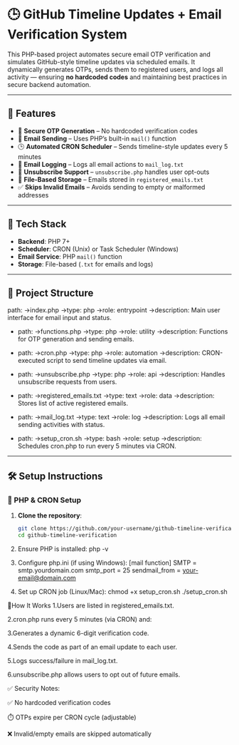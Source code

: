 # 🕒 GitHub Timeline Updates + Email Verification System

This PHP-based project automates secure email OTP verification and simulates GitHub-style timeline updates via scheduled emails. It dynamically generates OTPs, sends them to registered users, and logs all activity — ensuring **no hardcoded codes** and maintaining best practices in secure backend automation.

---

## 🚀 Features

- 🔐 **Secure OTP Generation** – No hardcoded verification codes
- 📩 **Email Sending** – Uses PHP’s built-in `mail()` function
- 🕒 **Automated CRON Scheduler** – Sends timeline-style updates every 5 minutes
- 🧾 **Email Logging** – Logs all email actions to `mail_log.txt`
- 📜 **Unsubscribe Support** – `unsubscribe.php` handles user opt-outs
- 📁 **File-Based Storage** – Emails stored in `registered_emails.txt`
- ✅ **Skips Invalid Emails** – Avoids sending to empty or malformed addresses

---

## 🧰 Tech Stack

- **Backend**: PHP 7+
- **Scheduler**: CRON (Unix) or Task Scheduler (Windows)
- **Email Service**: PHP `mail()` function
- **Storage**: File-based (`.txt` for emails and logs)

---

## 📁 Project Structure

path: ->index.php
      ->type: php
      ->role: entrypoint
      ->description: Main user interface for email input and status.

  - path: ->functions.php
          ->type: php
          ->role: utility
          ->description: Functions for OTP generation and sending emails.

  - path: ->cron.php
          ->type: php
          ->role: automation
          ->description: CRON-executed script to send timeline updates via email.

  - path: ->unsubscribe.php
          ->type: php
          ->role: api
          ->description: Handles unsubscribe requests from users.

  - path: ->registered_emails.txt
          ->type: text
          ->role: data
          ->description: Stores list of active registered emails.

  - path: ->mail_log.txt
          ->type: text
          ->role: log
          ->description: Logs all email sending activities with status.

  - path: ->setup_cron.sh
          ->type: bash
          ->role: setup
          ->description: Schedules cron.php to run every 5 minutes via CRON.


---

## 🛠️ Setup Instructions

### 🔧 PHP & CRON Setup

1. **Clone the repository**:
   ```bash
   git clone https://github.com/your-username/github-timeline-verification.git
   cd github-timeline-verification

2. Ensure PHP is installed: php -v
     
3. Configure php.ini (if using Windows):
[mail function]
SMTP = smtp.yourdomain.com
smtp_port = 25
sendmail_from = your-email@domain.com

4. Set up CRON job (Linux/Mac):
   chmod +x setup_cron.sh
   ./setup_cron.sh


📧How It Works
1.Users are listed in registered_emails.txt.

2.cron.php runs every 5 minutes (via CRON) and:

3.Generates a dynamic 6-digit verification code.

4.Sends the code as part of an email update to each user.

5.Logs success/failure in mail_log.txt.

6.unsubscribe.php allows users to opt out of future emails.


✅ Security Notes:

✅ No hardcoded verification codes

⏱️ OTPs expire per CRON cycle (adjustable)

❌ Invalid/empty emails are skipped automatically

